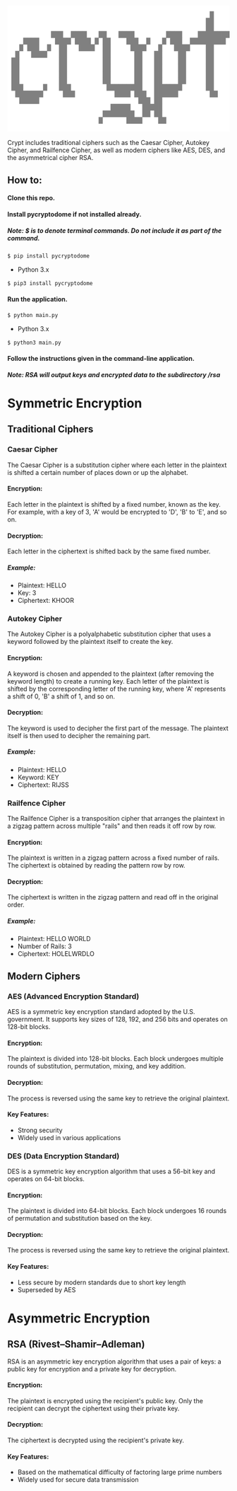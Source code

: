 ![crypt](./crypt.png)

Crypt includes traditional ciphers such as the Caesar Cipher, Autokey Cipher, and Railfence Cipher, as well as modern ciphers like AES, DES, and the asymmetrical cipher RSA.

## How to:

#### Clone this repo.

#### Install pycryptodome if not installed already.

##### Note: $ is to denote terminal commands. Do not include it as part of the command.

```sh
$ pip install pycryptodome
```

- Python 3.x

```sh
$ pip3 install pycryptodome
```

#### Run the application.

```sh
$ python main.py
```

- Python 3.x

```sh
$ python3 main.py
```

#### Follow the instructions given in the command-line application.

##### Note: RSA will output keys and encrypted data to the subdirectory /rsa

# Symmetric Encryption

## Traditional Ciphers

### Caesar Cipher

The Caesar Cipher is a substitution cipher where each letter in the plaintext is shifted a certain number of places down or up the alphabet.

#### Encryption:

Each letter in the plaintext is shifted by a fixed number, known as the key. For example, with a key of 3, 'A' would be encrypted to 'D', 'B' to 'E', and so on.

#### Decryption:

Each letter in the ciphertext is shifted back by the same fixed number.

##### Example:

- Plaintext: HELLO
- Key: 3
- Ciphertext: KHOOR

### Autokey Cipher

The Autokey Cipher is a polyalphabetic substitution cipher that uses a keyword followed by the plaintext itself to create the key.

#### Encryption:

A keyword is chosen and appended to the plaintext (after removing the keyword length) to create a running key. Each letter of the plaintext is shifted by the corresponding letter of the running key, where 'A' represents a shift of 0, 'B' a shift of 1, and so on.

#### Decryption:

The keyword is used to decipher the first part of the message. The plaintext itself is then used to decipher the remaining part.

##### Example:

- Plaintext: HELLO
- Keyword: KEY
- Ciphertext: RIJSS

### Railfence Cipher

The Railfence Cipher is a transposition cipher that arranges the plaintext in a zigzag pattern across multiple "rails" and then reads it off row by row.

#### Encryption:

The plaintext is written in a zigzag pattern across a fixed number of rails. The ciphertext is obtained by reading the pattern row by row.

#### Decryption:

The ciphertext is written in the zigzag pattern and read off in the original order.

##### Example:

- Plaintext: HELLO WORLD
- Number of Rails: 3
- Ciphertext: HOLELWRDLO

## Modern Ciphers

### AES (Advanced Encryption Standard)

AES is a symmetric key encryption standard adopted by the U.S. government. It supports key sizes of 128, 192, and 256 bits and operates on 128-bit blocks.

#### Encryption:

The plaintext is divided into 128-bit blocks. Each block undergoes multiple rounds of substitution, permutation, mixing, and key addition.

#### Decryption:

The process is reversed using the same key to retrieve the original plaintext.

#### Key Features:

- Strong security
- Widely used in various applications

### DES (Data Encryption Standard)

DES is a symmetric key encryption algorithm that uses a 56-bit key and operates on 64-bit blocks.

#### Encryption:

The plaintext is divided into 64-bit blocks. Each block undergoes 16 rounds of permutation and substitution based on the key.

#### Decryption:

The process is reversed using the same key to retrieve the original plaintext.

#### Key Features:

- Less secure by modern standards due to short key length
- Superseded by AES

# Asymmetric Encryption

## RSA (Rivest–Shamir–Adleman)

RSA is an asymmetric key encryption algorithm that uses a pair of keys: a public key for encryption and a private key for decryption.

#### Encryption:

The plaintext is encrypted using the recipient's public key. Only the recipient can decrypt the ciphertext using their private key.

#### Decryption:

The ciphertext is decrypted using the recipient's private key.

#### Key Features:

- Based on the mathematical difficulty of factoring large prime numbers
- Widely used for secure data transmission
